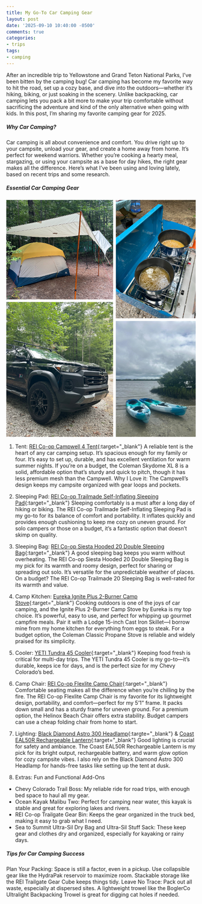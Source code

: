 ```yaml
---
title: My Go-To Car Camping Gear
layout: post
date: '2025-09-10 10:40:00 -0500'
comments: true
categories:
- trips
tags:
- camping
---
```


After an incredible trip to Yellowstone and Grand Teton National Parks, I’ve been bitten by the camping bug! Car camping has become my favorite way to hit the road, set up a cozy base, and dive into the outdoors—whether it’s hiking, biking, or just soaking in the scenery. Unlike backpacking, car camping lets you pack a bit more to make your trip comfortable without sacrificing the adventure and kind of the only alternative when going with kids. In this post, I’m sharing my favorite camping gear for 2025.

##### Why Car Camping?
Car camping is all about convenience and comfort. You drive right up to your campsite, unload your gear, and create a home away from home. It’s perfect for weekend warriors. Whether you’re cooking a hearty meal, stargazing, or using your campsite as a base for day hikes, the right gear makes all the difference. Here’s what I’ve been using and loving lately, based on recent trips and some research.

##### Essential Car Camping Gear
![Camping Gear](/assets/images/posts/camping/gears.png)

1. Tent: [REI Co-op Campwell 4 Tent](https://www.rei.com/product/227863/rei-co-op-campwell-4-tent?redirect-pup=false){:target="_blank"}
A reliable tent is the heart of any car camping setup. It’s spacious enough for my family or four. It’s easy to set up, durable, and has excellent ventilation for warm summer nights. If you’re on a budget, the Coleman Skydome XL 8 is a solid, affordable option that’s sturdy and quick to pitch, though it has less premium mesh than the Campwell.
Why I Love it: The Campwell’s design keeps my campsite organized with gear loops and pockets.

2. Sleeping Pad: [REI Co-op Trailmade Self-Inflating Sleeping Pad](https://www.rei.com/product/220664/rei-co-op-trailmade-self-inflating-sleeping-pad?redirect-pup=false){:target="_blank"}
Sleeping comfortably is a must after a long day of hiking or biking. The REI Co-op Trailmade Self-Inflating Sleeping Pad is my go-to for its balance of comfort and portability. It inflates quickly and provides enough cushioning to keep me cozy on uneven ground. For solo campers or those on a budget, it’s a fantastic option that doesn’t skimp on quality.

3. Sleeping Bag: [REI Co-op Siesta Hooded 20 Double Sleeping Bag](https://www.rei.com/product/217591/rei-co-op-siesta-hooded-20-double-sleeping-bag?redirect-pup=false){:target="_blank"}
A good sleeping bag keeps you warm without overheating. The REI Co-op Siesta Hooded 20 Double Sleeping Bag is my pick for its warmth and roomy design, perfect for sharing or spreading out solo. It’s versatile for the unpredictable weather of places. On a budget? The REI Co-op Trailmade 20 Sleeping Bag is well-rated for its warmth and value.

4. Camp Kitchen: [Eureka Ignite Plus 2-Burner Camp Stove](https://www.rei.com/product/149914/eureka-ignite-plus-2-burner-camp-stove?redirect-pup=false){:target="_blank"}
Cooking outdoors is one of the joys of car camping, and the Ignite Plus 2-Burner Camp Stove by Eureka is my top choice. It’s powerful, easy to use, and perfect for whipping up gourmet campfire meals. Pair it with a Lodge 15-inch Cast Iron Skillet—I borrow mine from my home kitchen for everything from eggs to steak. For a budget option, the Coleman Classic Propane Stove is reliable and widely praised for its simplicity.

5. Cooler: [YETI Tundra 45 Cooler](https://www.yeti.com/coolers/hard-coolers/tundra/10045450011.html){:target="_blank"}
Keeping food fresh is critical for multi-day trips. The YETI Tundra 45 Cooler is my go-to—it’s durable, keeps ice for days, and is the perfect size for my Chevy Colorado’s bed.

6. Camp Chair: [REI Co-op Flexlite Camp Chair](https://www.rei.com/product/164382/rei-co-op-flexlite-camp-chair?redirect-pup=false){:target="_blank"}
Comfortable seating makes all the difference when you’re chilling by the fire. The REI Co-op Flexlite Camp Chair is my favorite for its lightweight design, portability, and comfort—perfect for my 5’1” frame. It packs down small and has a sturdy frame for uneven ground. For a premium option, the Helinox Beach Chair offers extra stability. Budget campers can use a cheap folding chair from home to start.

7. Lighting: [Black Diamond Astro 300 Headlamp](https://www.rei.com/product/202772/black-diamond-astro-300-headlamp?redirect-pup=false){:targte="_blank"} & [Coast EAL50R Rechargeable Lantern](https://www.rei.com/product/234130/coast-eal50r-rechargeable-lantern?redirect-pup=false){:target="_blank"}
Good lighting is crucial for safety and ambiance. The Coast EAL50R Rechargeable Lantern is my pick for its bright output, rechargeable battery, and warm glow option for cozy campsite vibes. I also rely on the Black Diamond Astro 300 Headlamp for hands-free tasks like setting up the tent at dusk.

8. Extras: Fun and Functional Add-Ons
- Chevy Colorado Trail Boss: My reliable ride for road trips, with enough bed space to haul all my gear.
- Ocean Kayak Malibu Two: Perfect for camping near water, this kayak is stable and great for exploring lakes and rivers.
- REI Co-op Trailgate Gear Bin: Keeps the gear organized in the truck bed, making it easy to grab what I need.
- Sea to Summit Ultra-Sil Dry Bag and Ultra-Sil Stuff Sack: These keep gear and clothes dry and organized, especially for kayaking or rainy days.

##### Tips for Car Camping Success
Plan Your Packing: Space is still a factor, even in a pickup. Use collapsible gear like the HydraPak reservoir to maximize room. Stackable storage like the REI Trailgate Gear Cube keeps things tidy.
Leave No Trace: Pack out all waste, especially at dispersed sites. A lightweight trowel like the BoglerCo Ultralight Backpacking Trowel is great for digging cat holes if needed.
